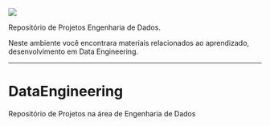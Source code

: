 ![](https://github.com/HeronCarlos/DataScience/blob/master/img/dataengineering_githubrepository.png)

Repositório de Projetos Engenharia de Dados.

Neste ambiente você encontrara materiais relacionados ao aprendizado, desenvolvimento em Data Engineering.

------------


# DataEngineering
Repositório de Projetos na área de Engenharia de Dados 
